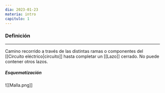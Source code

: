 ```yaml
---
dia: 2023-01-23
materia: intro
capitulo: 1
---
```

### Definición
---
Camino recorrido a través de las distintas ramas o componentes del [[Circuito eléctrico|circuito]] hasta completar un [[Lazo]] cerrado. No puede contener otros lazos.

##### Esquematización
![[Malla.png]]

